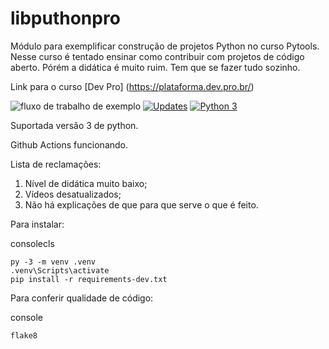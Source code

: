 # libputhonpro
Módulo para exemplificar construção de projetos Python no curso Pytools. 
Nesse curso é tentado ensinar como contribuir com projetos de código aberto.
Pórém a didática é muito ruim.
Tem que se fazer tudo sozinho.

Link para o curso [Dev Pro] (https://plataforma.dev.pro.br/)

![fluxo de trabalho de exemplo](https://github.com/github/docs/actions/workflows/main.yml/badge.svg)
[![Updates](https://pyup.io/repos/github/Michel4lves/libputhonpro/shield.svg)](https://pyup.io/repos/github/Michel4lves/libputhonpro/)
[![Python 3](https://pyup.io/repos/github/Michel4lves/libputhonpro/python-3-shield.svg)](https://pyup.io/repos/github/Michel4lves/libputhonpro/)

Suportada versão 3 de python.

Github Actions funcionando.

Lista de reclamações:
1. Nível de didática muito baixo;
2. Vídeos desatualizados;
3. Não há explicações de que para que serve o que é feito.

Para instalar:

consolecls

    py -3 -m venv .venv
    .venv\Scripts\activate
    pip install -r requirements-dev.txt


Para conferir qualidade de código:

console

    flake8


